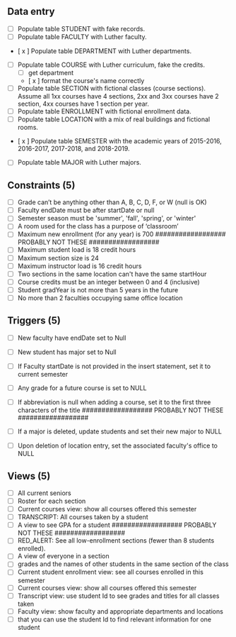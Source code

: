 
## Data entry
- [ ] Populate table STUDENT with fake records.
- [ ] Populate table FACULTY with Luther faculty.
- [ x ] Populate table DEPARTMENT with Luther departments.
- [ ] Populate table COURSE with Luther curriculum, fake the credits. 
    - [ ] get department
    - [ x ] format the course's name correctly
- [ ] Populate table SECTION with fictional classes (course sections). Assume all 1xx courses have 4 sections, 2xx and 3xx courses have 2 section, 4xx courses have 1 section per year.
- [ ] Populate table ENROLLMENT with fictional enrollment data.
- [ ] Populate table LOCATION with a mix of real buildings and fictional rooms.
- [ x ] Populate table SEMESTER with the academic years of 2015-2016, 2016-2017, 2017-2018, and 2018-2019.
- [ ] Populate table MAJOR with Luther majors.

## Constraints (5)
- [ ] Grade can’t be anything other than A, B, C, D, F, or W (null is OK)
- [ ] Faculty endDate must be after startDate or null
- [ ] Semester season must be 'summer', 'fall', 'spring', or 'winter'
- [ ] A room used for the class has a purpose of ‘classroom’
- [ ] Maximum new enrollment (for any year) is 700
##################
PROBABLY NOT THESE
##################
- [ ] Maximum student load is 18 credit hours
- [ ] Maximum section size is 24
- [ ] Maximum instructor load is 16 credit hours
- [ ] Two sections in the same location can't have the same startHour
- [ ] Course credits must be an integer between 0 and 4 (inclusive)
- [ ] Student gradYear is not more than 5 years in the future
- [ ] No more than 2 faculties occupying same office location

## Triggers (5)
- [ ] New faculty have endDate set to Null
- [ ] New student has major set to Null
- [ ] If Faculty startDate is not provided in the insert statement, set it to current semester
- [ ] Any grade for a future course is set to NULL
- [ ] If abbreviation is null when adding a course, set it to the first three characters of the title
##################
PROBABLY NOT THESE
##################
- [ ] If a major is deleted, update students and set their new major to NULL
- [ ] Upon deletion of location entry, set the associated faculty's office to NULL


## Views (5)

- [ ] All current seniors
- [ ] Roster for each section
- [ ] Current courses view: show all courses offered this semester
- [ ] TRANSCRIPT: All courses taken by a student
- [ ] A view to see GPA for a student
##################
PROBABLY NOT THESE
##################
- [ ] RED_ALERT: See all low-enrollment sections (fewer than 8 students enrolled).
- [ ] A view of everyone in a section
- [ ] grades and the names of other students in the same section of the class
- [ ] Current student enrollment view: see all courses enrolled in this semester
- [ ] Current courses view: show all courses offered this semester
- [ ] Transcript view: use student Id to see grades and titles for all classes taken
- [ ] Faculty view: show faculty and appropriate departments and locations
- [ ] that you can use the student Id to find relevant information for one student